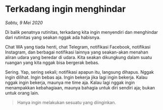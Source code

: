 # Terkadang ingin menghindar

_Sabtu, 9 Mei 2020_

Di balik penatnya rutinitas, terkadang kita ingin menyendiri dan menghindar dari rutinitas yang seakan nggak ada habisnya.

Chat WA yang tiada henti, chat Telegram, notifikasi Facebook, notifikasi Instagram, dan berbagai notifikasi lainnya yang seakan-akan menahan aliran udara yang beredar di udara. Kita seakan dikungkung dalam suatu ruangan yang kita nggak bisa bergerak bebas.

Sering. Yap, sering sekali; notifikasi apapun itu, langsung dihapus. Nggak ingin dilihat. Ingin bebas aja. Ingin bekerja jika lagi ingin bekerja. Kalau nggak ingin bekerja, maunya me time aja. Kalau lagi nggak ingin menampakkan kebahagiaan, maunya bahagia untuk diri sendiri aja; bukan untuk orang lain.

> Hanya ingin melakukan sesuatu yang diinginkan.